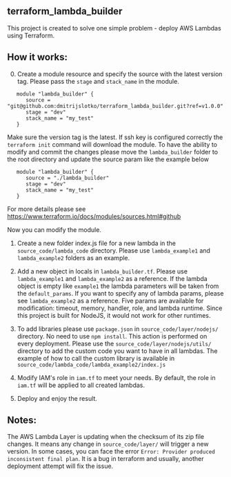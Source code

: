 ## terraform_lambda_builder

This project is created to solve one simple problem - deploy AWS Lambdas using Terraform.

## How it works:

0. Create a module resource and specify the source with the latest version tag. Please pass the `stage` and `stack_name` in the module.

```hcl
   module "lambda_builder" {
      source = "git@github.com:dmitrijslotko/terraform_lambda_builder.git?ref=v1.0.0"
      stage = "dev"
      stack_name = "my_test"
   }
```

Make sure the version tag is the latest.
If ssh key is configured correctly the `terraform init` command will download the module.
To have the ability to modify and commit the changes please move the `lambda_builder` folder to the root directory and update the source param like the example below

```hcl
   module "lambda_builder" {
      source = "./lambda_builder"
      stage = "dev"
      stack_name = "my_test"
   }
```

For more details please see https://www.terraform.io/docs/modules/sources.html#github

Now you can modify the module.

1. Create a new folder index.js file for a new lambda in the `source_code/lambda_code` directory. Please use `lambda_example1` and `lambda_example2` folders as an example.

2. Add a new object in locals in `lambda_builder.tf`. Please use `lambda_example1` and `lambda_example2` as a reference. If the lambda object is empty like `example1` the lambda parameters will be taken from the `default_params`. If you want to specify any of lambda params, please see `lambda_example2` as a reference. Five params are available for modification: timeout, memory, handler, role, and lambda runtime. Since this project is built for NodeJS, it would not work for other runtimes.
3. To add libraries please use `package.json` in `source_code/layer/nodejs/` directory. No need to use `npm install`. This action is performed on every deployment. Please use the `source_code/layer/nodejs/utils/` directory to add the custom code you want to have in all lambdas. The example of how to call the custom library is available in `source_code/lambda_code/lambda_example2/index.js`

4. Modify IAM's role in `iam.tf` to meet your needs. By default, the role in `iam.tf` will be applied to all created lambdas.

5. Deploy and enjoy the result.

## Notes:

The AWS Lambda Layer is updating when the checksum of its zip file changes. It means any change in `source_code/layer/` will trigger a new version. In some cases, you can face the error `Error: Provider produced inconsistent final plan`. It is a bug in terraform and usually, another deployment attempt will fix the issue.
